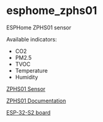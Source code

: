 # esphome_zphs01
ESPHome ZPHS01 sensor

Available indicators:
- CO2
- PM2.5
- TVOC
- Temperature
- Humidity

[ZPHS01 Sensor](https://www.winsen-sensor.com/sensors/voc-sensor/zphs01.html)

[ZPHS01 Documentation](https://www.winsen-sensor.com/d/files/zphs01-english-version1_6(2).pdf)

[ESP-32-S2 board](https://www.wemos.cc/en/latest/s2/s2_mini.html)
